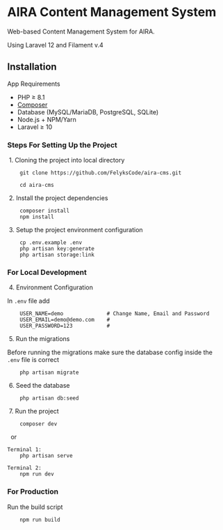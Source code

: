 # AIRA Content Management System

Web-based Content Management System for AIRA.

Using Laravel 12 and Filament v.4

## Installation

App Requirements

-   PHP ≥ 8.1
-   [Composer](https://getcomposer.org)
-   Database (MySQL/MariaDB, PostgreSQL, SQLite)
-   Node.js + NPM/Yarn
-   Laravel ≥ 10

### Steps For Setting Up the Project

&nbsp;1. Cloning the project into local directory

```
    git clone https://github.com/FelyksCode/aira-cms.git

    cd aira-cms
```

&nbsp;2. Install the project dependencies

```
    composer install
    npm install
```

&nbsp;3. Setup the project environment configuration

```
    cp .env.example .env
    php artisan key:generate
    php artisan storage:link
```

### For Local Development

&nbsp;4. Environment Configuration

In `.env` file add

```
    USER_NAME=demo              # Change Name, Email and Password
    USER_EMAIL=demo@demo.com    #
    USER_PASSWORD=123           #
```

&nbsp;5. Run the migrations

Before running the migrations make sure the database config inside the `.env` file is correct

```
    php artisan migrate
```

&nbsp;6. Seed the database

```
    php artisan db:seed
```

&nbsp;7. Run the project

```
    composer dev
```

&nbsp; or

```
Terminal 1:
    php artisan serve

Terminal 2:
    npm run dev
```

### For Production

Run the build script

```
    npm run build
```
